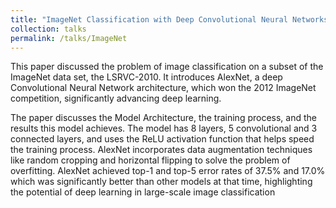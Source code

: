 ```yaml
---
title: "ImageNet Classification with Deep Convolutional Neural Networks"
collection: talks
permalink: /talks/ImageNet
---
```


This paper discussed the problem of image classification on a subset of the ImageNet data set, the LSRVC-2010. It introduces AlexNet, a deep Convolutional Neural Network architecture, which won the 2012 ImageNet competition, significantly advancing deep learning. 

The paper discusses the Model Architecture, the training process, and the results this model achieves. The model has 8 layers, 5 convolutional and 3 connected layers, and uses the ReLU activation function that helps speed the training process. AlexNet incorporates data augmentation techniques like random cropping and horizontal flipping to solve the problem of overfitting. AlexNet achieved top-1 and top-5 error rates of 37.5% and 17.0% which was significantly better than other models at that time, highlighting the potential of deep learning in large-scale image classification
